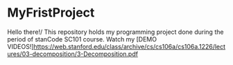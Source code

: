 # MyFristProject
Hello there!/
This repository holds my programming project done during the period of stanCode SC101 course.
Watch my [DEMO VIDEOS!]https://web.stanford.edu/class/archive/cs/cs106a/cs106a.1226/lectures/03-decomposition/3-Decomposition.pdf
